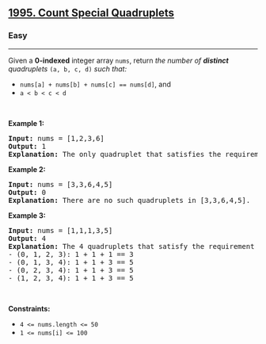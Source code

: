 <h2><a href="https://leetcode.com/problems/count-special-quadruplets/">1995. Count Special Quadruplets</a></h2><h3>Easy</h3><hr><div style="user-select: auto;"><p style="user-select: auto;">Given a <strong style="user-select: auto;">0-indexed</strong> integer array <code style="user-select: auto;">nums</code>, return <em style="user-select: auto;">the number of <strong style="user-select: auto;">distinct</strong> quadruplets</em> <code style="user-select: auto;">(a, b, c, d)</code> <em style="user-select: auto;">such that:</em></p>

<ul style="user-select: auto;">
	<li style="user-select: auto;"><code style="user-select: auto;">nums[a] + nums[b] + nums[c] == nums[d]</code>, and</li>
	<li style="user-select: auto;"><code style="user-select: auto;">a &lt; b &lt; c &lt; d</code></li>
</ul>

<p style="user-select: auto;">&nbsp;</p>
<p style="user-select: auto;"><strong style="user-select: auto;">Example 1:</strong></p>

<pre style="user-select: auto;"><strong style="user-select: auto;">Input:</strong> nums = [1,2,3,6]
<strong style="user-select: auto;">Output:</strong> 1
<strong style="user-select: auto;">Explanation:</strong> The only quadruplet that satisfies the requirement is (0, 1, 2, 3) because 1 + 2 + 3 == 6.
</pre>

<p style="user-select: auto;"><strong style="user-select: auto;">Example 2:</strong></p>

<pre style="user-select: auto;"><strong style="user-select: auto;">Input:</strong> nums = [3,3,6,4,5]
<strong style="user-select: auto;">Output:</strong> 0
<strong style="user-select: auto;">Explanation:</strong> There are no such quadruplets in [3,3,6,4,5].
</pre>

<p style="user-select: auto;"><strong style="user-select: auto;">Example 3:</strong></p>

<pre style="user-select: auto;"><strong style="user-select: auto;">Input:</strong> nums = [1,1,1,3,5]
<strong style="user-select: auto;">Output:</strong> 4
<strong style="user-select: auto;">Explanation:</strong> The 4 quadruplets that satisfy the requirement are:
- (0, 1, 2, 3): 1 + 1 + 1 == 3
- (0, 1, 3, 4): 1 + 1 + 3 == 5
- (0, 2, 3, 4): 1 + 1 + 3 == 5
- (1, 2, 3, 4): 1 + 1 + 3 == 5
</pre>

<p style="user-select: auto;">&nbsp;</p>
<p style="user-select: auto;"><strong style="user-select: auto;">Constraints:</strong></p>

<ul style="user-select: auto;">
	<li style="user-select: auto;"><code style="user-select: auto;">4 &lt;= nums.length &lt;= 50</code></li>
	<li style="user-select: auto;"><code style="user-select: auto;">1 &lt;= nums[i] &lt;= 100</code></li>
</ul>
</div>